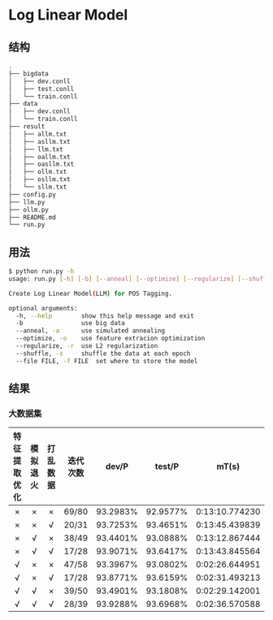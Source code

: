 # Log Linear Model

## 结构

```sh
.
├── bigdata
│   ├── dev.conll
│   ├── test.conll
│   └── train.conll
├── data
│   ├── dev.conll
│   └── train.conll
├── result
│   ├── allm.txt
│   ├── asllm.txt
│   ├── llm.txt
│   ├── oallm.txt
│   ├── oasllm.txt
│   ├── ollm.txt
│   ├── osllm.txt
│   └── sllm.txt
├── config.py
├── llm.py
├── ollm.py
├── README.md
└── run.py
```

## 用法

```sh
$ python run.py -h
usage: run.py [-h] [-b] [--anneal] [--optimize] [--regularize] [--shuffle]

Create Log Linear Model(LLM) for POS Tagging.

optional arguments:
  -h, --help        show this help message and exit
  -b                use big data
  --anneal, -a      use simulated annealing
  --optimize, -o    use feature extracion optimization
  --regularize, -r  use L2 regularization
  --shuffle, -s     shuffle the data at each epoch
  --file FILE, -f FILE  set where to store the model
```

## 结果

### 大数据集

| 特征提取优化 | 模拟退火 | 打乱数据 | 迭代次数 |  dev/P   |  test/P  |     mT(s)      |
| :----------: | :------: | :------: | :------: | :------: | :------: | :------------: |
|      ×       |    ×     |    ×     |  69/80   | 93.2983% | 92.9577% | 0:13:10.774230 |
|      ×       |    ×     |    √     |  20/31   | 93.7253% | 93.4651% | 0:13:45.439839 |
|      ×       |    √     |    ×     |  38/49   | 93.4401% | 93.0888% | 0:13:12.867444 |
|      ×       |    √     |    √     |  17/28   | 93.9071% | 93.6417% | 0:13:43.845564 |
|      √       |    ×     |    ×     |  47/58   | 93.3967% | 93.0802% | 0:02:26.644951 |
|      √       |    ×     |    √     |  17/28   | 93.8771% | 93.6159% | 0:02:31.493213 |
|      √       |    √     |    ×     |  39/50   | 93.4901% | 93.1808% | 0:02:29.142001 |
|      √       |    √     |    √     |  28/39   | 93.9288% | 93.6968% | 0:02:36.570588 |